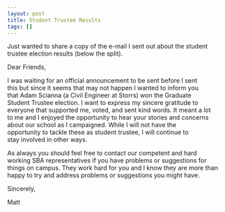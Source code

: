 ```yaml
---
layout: post
title: Student Trustee Results
tags: []
---
```

<p>Just wanted to share a copy of the e-mail I sent out about the student trustee election results (below the split).</p>
<p>Dear Friends,</p>
<p>I was waiting for an official announcement to be sent before I sent<br />
this but since it seems that may not happen I wanted to inform you<br />
that Adam Scianna (a Civil Engineer at Storrs) won the Graduate<br />
Student Trustee election. I want to express my sincere gratitude to<br />
everyone that supported me, voted, and sent kind words. It meant a lot<br />
to me and I enjoyed the opportunity to hear your stories and concerns<br />
about our school as I campaigned. While I will not have the<br />
opportunity to tackle these as student trustee, I will continue to<br />
stay involved in other ways.</p>
<p>As always you should feel free to contact our competent and hard<br />
working SBA representatives if you have problems or suggestions for<br />
things on campus. They work hard for you and I know they are more than<br />
happy to try and address problems or suggestions you might have.</p>
<p>Sincerely,</p>
<p>Matt</p>
